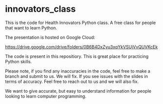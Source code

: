 # innovators_class

This is the code for Health Innovators Python class.  A free class for people that want to learn Python.

The presentation is hosted on Google Cloud:

https://drive.google.com/drive/folders/0B6B4DxZyu3xqYkVSUjVvQUVKcEk

The code is present in this repositiory.  This is great place for practicing Python skills.

Please note, if you find any inaccuracies in the code, feel free to make a branch and submit to us.  We will fix.  If you see issues with the slides in terms of accuracy.  Feel free to reach out to us and we will also fix.  

We want to give accurate, but easy to understand information for people looking to learn computer programming.

